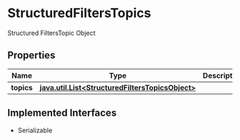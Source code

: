 

# StructuredFiltersTopics

Structured FiltersTopic Object

## Properties

Name | Type | Description | Notes
------------ | ------------- | ------------- | -------------
**topics** | [**java.util.List&lt;StructuredFiltersTopicsObject&gt;**](StructuredFiltersTopicsObject.md) |  |  [optional]


## Implemented Interfaces

* Serializable



